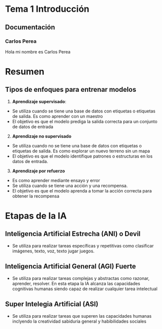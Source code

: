 # Tema 1 Introducción

## Documentación

### Carlos Perea

Hola mi nombre es Carlos Perea

# Resumen

## Tipos de enfoques para entrenar modelos
1. **Aprendizaje supervisado**: 
- Se utiliza cuando se tiene una base de datos con etiquetas o etiquetas de salida. Es como aprender con un maestro
- El objetivo es que el modelo prediga la salida correcta para un conjunto de datos de entrada
2. **Aprendizaje no supervisado**  
- Se utiliza cuando no se tiene una base de datos con etiquetas o etiquetas de salida. Es como explorar un nuevo terreno sin un mapa
- El objetivo es que el modelo identifique patrones o estructuras en los datos de entrada.
3. **Aprendizaje por refuerzo**
- Es como aprender mediante ensayo y error
- Se utiliza cuando se tiene una acción y una recompensa.
- El objetivo es que el modelo aprenda a tomar la acción correcta para obtener la recompensa

# Etapas de la IA

## Inteligencia Artificial Estrecha (ANI) o Devil
- Se utiliza para realizar tareas específicas y repetitivas como clasificar imágenes, texto, voz, texto jugar juegos. 

## Inteligencia Artificial General (AGI) Fuerte
- Se utiliza para realizar tareas complejas y abstractas como razonar, aprender, resolver. En esta etapa la IA alcanza las capacidades cognitivas humanas siendo capaz de realizar cualquier tarea intelectual

## Super Intelegia Artificial (ASI)
- Se utiliza para realizar tareas que superen las capacidades humanas inclyendo la creatividad sabiduria general y habibilidades sociales 
